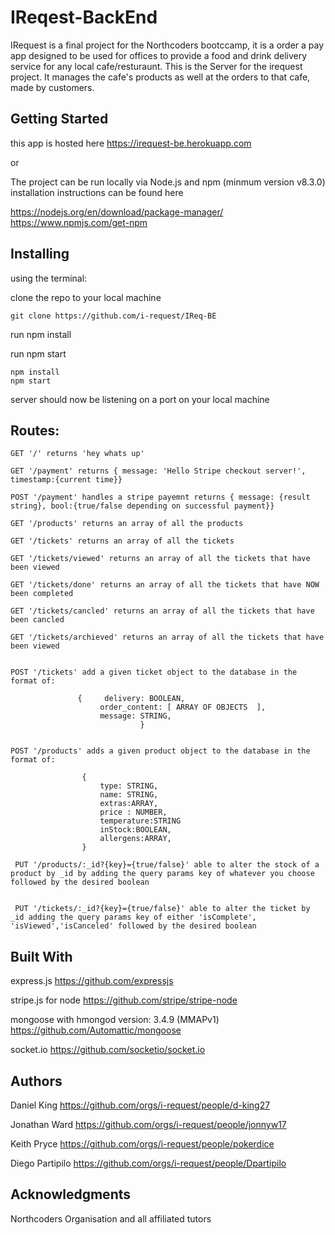 # IReqest-BackEnd

IRequest is a final project for the Northcoders bootccamp, it is a order a pay app designed to be used for offices to provide a food and drink delivery service for any local cafe/resturaunt. This is the Server for the irequest project. It manages the cafe's products as well at the orders to that cafe, made by customers.

## Getting Started

this app is hosted here https://irequest-be.herokuapp.com

or

The project can be run locally via Node.js and npm (minmum version v8.3.0) installation instructions can be found here

https://nodejs.org/en/download/package-manager/
https://www.npmjs.com/get-npm

## Installing

using the terminal:

clone the repo to your local machine
```
git clone https://github.com/i-request/IReq-BE
```

run npm install

run npm start

```
npm install
npm start
```
server should now be listening on a port on your local machine

## Routes:

```
GET '/' returns 'hey whats up' 

GET '/payment' returns { message: 'Hello Stripe checkout server!', timestamp:{current time}}

POST '/payment' handles a stripe payemnt returns { message: {result string}, bool:{true/false depending on successful payment}}

GET '/products' returns an array of all the products 

GET '/tickets' returns an array of all the tickets 

GET '/tickets/viewed' returns an array of all the tickets that have been viewed

GET '/tickets/done' returns an array of all the tickets that have NOW been completed

GET '/tickets/cancled' returns an array of all the tickets that have been cancled

GET '/tickets/archieved' returns an array of all the tickets that have been viewed


POST '/tickets' add a given ticket object to the database in the format of:
               
               {     delivery: BOOLEAN,
                    order_content: [ ARRAY OF OBJECTS  ],
                    message: STRING,
                             }


POST '/products' adds a given product object to the database in the format of:
                
                {
                    type: STRING,   
                    name: STRING,
                    extras:ARRAY,
                    price : NUMBER,
                    temperature:STRING
                    inStock:BOOLEAN,
                    allergens:ARRAY, 
                }

 PUT '/products/:_id?{key}={true/false}' able to alter the stock of a product by _id by adding the query params key of whatever you choose followed by the desired boolean

 
 PUT '/tickets/:_id?{key}={true/false}' able to alter the ticket by _id adding the query params key of either 'isComplete', 'isViewed','isCanceled' followed by the desired boolean               
```

## Built With

express.js https://github.com/expressjs

stripe.js for node https://github.com/stripe/stripe-node

mongoose with hmongod version: 3.4.9 (MMAPv1) https://github.com/Automattic/mongoose

socket.io https://github.com/socketio/socket.io

## Authors

Daniel King https://github.com/orgs/i-request/people/d-king27

Jonathan Ward https://github.com/orgs/i-request/people/jonnyw17

Keith Pryce https://github.com/orgs/i-request/people/pokerdice

Diego Partipilo https://github.com/orgs/i-request/people/Dpartipilo


## Acknowledgments

Northcoders Organisation and all affiliated tutors
